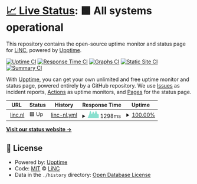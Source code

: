 # [📈 Live Status](https://demo.upptime.js.org): <!--live status--> **🟩 All systems operational**

This repository contains the open-source uptime monitor and status page for [LiNC](https://www.linc.nl), powered by [Upptime](https://github.com/upptime/upptime).

[![Uptime CI](https://github.com/lincgit/uptime-monitor/workflows/Uptime%20CI/badge.svg)](https://github.com/lincgit/uptime-monitor/actions?query=workflow%3A%22Uptime+CI%22)
[![Response Time CI](https://github.com/lincgit/uptime-monitor/workflows/Response%20Time%20CI/badge.svg)](https://github.com/lincgit/uptime-monitor/actions?query=workflow%3A%22Response+Time+CI%22)
[![Graphs CI](https://github.com/lincgit/uptime-monitor/workflows/Graphs%20CI/badge.svg)](https://github.com/lincgit/uptime-monitor/actions?query=workflow%3A%22Graphs+CI%22)
[![Static Site CI](https://github.com/lincgit/uptime-monitor/workflows/Static%20Site%20CI/badge.svg)](https://github.com/lincgit/uptime-monitor/actions?query=workflow%3A%22Static+Site+CI%22)
[![Summary CI](https://github.com/lincgit/uptime-monitor/workflows/Summary%20CI/badge.svg)](https://github.com/lincgit/uptime-monitor/actions?query=workflow%3A%22Summary+CI%22)

With [Upptime](https://upptime.js.org), you can get your own unlimited and free uptime monitor and status page, powered entirely by a GitHub repository. We use [Issues](https://github.com/lincgit/uptime-monitor/issues) as incident reports, [Actions](https://github.com/lincgit/uptime-monitor/actions) as uptime monitors, and [Pages](https://demo.upptime.js.org) for the status page.

<!--start: status pages-->
<!-- This summary is generated by Upptime (https://github.com/upptime/upptime) -->
<!-- Do not edit this manually, your changes will be overwritten -->
<!-- prettier-ignore -->
| URL | Status | History | Response Time | Uptime |
| --- | ------ | ------- | ------------- | ------ |
| <img alt="" src="https://icons.duckduckgo.com/ip3/www.linc.nl.ico" height="13"> [linc.nl](https://www.linc.nl) | 🟩 Up | [linc-nl.yml](https://github.com/lincgit/uptime-monitor/commits/HEAD/history/linc-nl.yml) | <details><summary><img alt="Response time graph" src="./graphs/linc-nl/response-time-week.png" height="20"> 1298ms</summary><br><a href="https://lincgit.github.io/uptime-monitor/history/linc-nl"><img alt="Response time 1400" src="https://img.shields.io/endpoint?url=https%3A%2F%2Fraw.githubusercontent.com%2Flincgit%2Fuptime-monitor%2FHEAD%2Fapi%2Flinc-nl%2Fresponse-time.json"></a><br><a href="https://lincgit.github.io/uptime-monitor/history/linc-nl"><img alt="24-hour response time 975" src="https://img.shields.io/endpoint?url=https%3A%2F%2Fraw.githubusercontent.com%2Flincgit%2Fuptime-monitor%2FHEAD%2Fapi%2Flinc-nl%2Fresponse-time-day.json"></a><br><a href="https://lincgit.github.io/uptime-monitor/history/linc-nl"><img alt="7-day response time 1298" src="https://img.shields.io/endpoint?url=https%3A%2F%2Fraw.githubusercontent.com%2Flincgit%2Fuptime-monitor%2FHEAD%2Fapi%2Flinc-nl%2Fresponse-time-week.json"></a><br><a href="https://lincgit.github.io/uptime-monitor/history/linc-nl"><img alt="30-day response time 1407" src="https://img.shields.io/endpoint?url=https%3A%2F%2Fraw.githubusercontent.com%2Flincgit%2Fuptime-monitor%2FHEAD%2Fapi%2Flinc-nl%2Fresponse-time-month.json"></a><br><a href="https://lincgit.github.io/uptime-monitor/history/linc-nl"><img alt="1-year response time 1400" src="https://img.shields.io/endpoint?url=https%3A%2F%2Fraw.githubusercontent.com%2Flincgit%2Fuptime-monitor%2FHEAD%2Fapi%2Flinc-nl%2Fresponse-time-year.json"></a></details> | <details><summary><a href="https://lincgit.github.io/uptime-monitor/history/linc-nl">100.00%</a></summary><a href="https://lincgit.github.io/uptime-monitor/history/linc-nl"><img alt="All-time uptime 99.90%" src="https://img.shields.io/endpoint?url=https%3A%2F%2Fraw.githubusercontent.com%2Flincgit%2Fuptime-monitor%2FHEAD%2Fapi%2Flinc-nl%2Fuptime.json"></a><br><a href="https://lincgit.github.io/uptime-monitor/history/linc-nl"><img alt="24-hour uptime 100.00%" src="https://img.shields.io/endpoint?url=https%3A%2F%2Fraw.githubusercontent.com%2Flincgit%2Fuptime-monitor%2FHEAD%2Fapi%2Flinc-nl%2Fuptime-day.json"></a><br><a href="https://lincgit.github.io/uptime-monitor/history/linc-nl"><img alt="7-day uptime 100.00%" src="https://img.shields.io/endpoint?url=https%3A%2F%2Fraw.githubusercontent.com%2Flincgit%2Fuptime-monitor%2FHEAD%2Fapi%2Flinc-nl%2Fuptime-week.json"></a><br><a href="https://lincgit.github.io/uptime-monitor/history/linc-nl"><img alt="30-day uptime 99.88%" src="https://img.shields.io/endpoint?url=https%3A%2F%2Fraw.githubusercontent.com%2Flincgit%2Fuptime-monitor%2FHEAD%2Fapi%2Flinc-nl%2Fuptime-month.json"></a><br><a href="https://lincgit.github.io/uptime-monitor/history/linc-nl"><img alt="1-year uptime 99.90%" src="https://img.shields.io/endpoint?url=https%3A%2F%2Fraw.githubusercontent.com%2Flincgit%2Fuptime-monitor%2FHEAD%2Fapi%2Flinc-nl%2Fuptime-year.json"></a></details>

<!--end: status pages-->

[**Visit our status website →**](https://demo.upptime.js.org)

## 📄 License

- Powered by: [Upptime](https://github.com/upptime/upptime)
- Code: [MIT](./LICENSE) © [LiNC](https://www.linc.nl)
- Data in the `./history` directory: [Open Database License](https://opendatacommons.org/licenses/odbl/1-0/)
